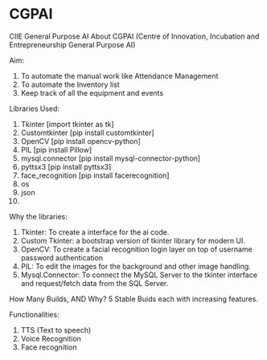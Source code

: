 # CGPAI
CIIE General Purpose AI
About CGPAI (Centre of Innovation, Incubation and Entrepreneurship General Purpose AI)

Aim:
1. To automate the manual work like Attendance Management
2. To automate the Inventory list
3. Keep track of all the equipment and events

Libraries Used:
1. Tkinter   [import tkinter as tk]
2. Customtkinter [pip install customtkinter]
3. OpenCV [pip install opencv-python]
4. PIL [pip install Pillow]
5. mysql.connector [pip install mysql-connector-python]
6. pyttsx3 [pip install pyttsx3]
7. face_recognition [pip install facerecognition]
8. os
9. json
10. 
Why the libraries:
1. Tkinter: To create a interface for the ai code.
2. Custom Tkinter: a bootstrap version of tkinter library for modern UI.
3. OpenCV: To create a facial recognition login layer on top of username password authentication
4. PIL: To edit the images for the background and other image handling.
5. Mysql.Connector: To connect the MySQL Server to the tkinter interface and request/fetch data from the SQL Server.

How Many Builds, AND Why?
5 Stable Buids each with increasing features.

Functionalities:
1. TTS (Text to speech)
2. Voice Recognition
3. Face recognition
